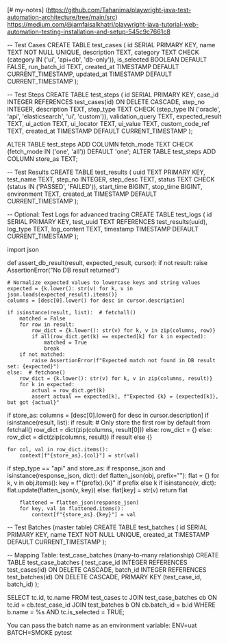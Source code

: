 [# my-notes]
(https://github.com/Tahanima/playwright-java-test-automation-architecture/tree/main/src)
https://medium.com/@iamfaisalkhatri/playwright-java-tutorial-web-automation-testing-installation-and-setup-545c9c7661c8


-- Test Cases
CREATE TABLE test_cases (
    id SERIAL PRIMARY KEY,
    name TEXT NOT NULL UNIQUE,
    description TEXT,
    category TEXT CHECK (category IN ('ui', 'api+db', 'db-only')),
    is_selected BOOLEAN DEFAULT FALSE,
    run_batch_id TEXT,
    created_at TIMESTAMP DEFAULT CURRENT_TIMESTAMP,
    updated_at TIMESTAMP DEFAULT CURRENT_TIMESTAMP
);

-- Test Steps
CREATE TABLE test_steps (
    id SERIAL PRIMARY KEY,
    case_id INTEGER REFERENCES test_cases(id) ON DELETE CASCADE,
    step_no INTEGER,
    description TEXT,
    step_type TEXT CHECK (step_type IN ('oracle', 'api', 'elasticsearch', 'ui', 'custom')),
    validation_query TEXT,
    expected_result TEXT,
    ui_action TEXT,
    ui_locator TEXT,
    ui_value TEXT,
    custom_code_ref TEXT,
    created_at TIMESTAMP DEFAULT CURRENT_TIMESTAMP
);

ALTER TABLE test_steps ADD COLUMN fetch_mode TEXT CHECK (fetch_mode IN ('one', 'all')) DEFAULT 'one';
ALTER TABLE test_steps ADD COLUMN store_as TEXT;


-- Test Results
CREATE TABLE test_results (
    uuid TEXT PRIMARY KEY,
    test_name TEXT,
    step_no INTEGER,
    step_desc TEXT,
    status TEXT CHECK (status IN ('PASSED', 'FAILED')),
    start_time BIGINT,
    stop_time BIGINT,
    environment TEXT,
    created_at TIMESTAMP DEFAULT CURRENT_TIMESTAMP
);

-- Optional: Test Logs for advanced tracing
CREATE TABLE test_logs (
    id SERIAL PRIMARY KEY,
    test_uuid TEXT REFERENCES test_results(uuid),
    log_type TEXT,
    log_content TEXT,
    timestamp TIMESTAMP DEFAULT CURRENT_TIMESTAMP
);



import json

def assert_db_result(result, expected_result, cursor):
    if not result:
        raise AssertionError("No DB result returned")

    # Normalize expected values to lowercase keys and string values
    expected = {k.lower(): str(v) for k, v in json.loads(expected_result).items()}
    columns = [desc[0].lower() for desc in cursor.description]

    if isinstance(result, list):  # fetchall()
        matched = False
        for row in result:
            row_dict = {k.lower(): str(v) for k, v in zip(columns, row)}
            if all(row_dict.get(k) == expected[k] for k in expected):
                matched = True
                break
        if not matched:
            raise AssertionError(f"Expected match not found in DB result set: {expected}")
    else:  # fetchone()
        row_dict = {k.lower(): str(v) for k, v in zip(columns, result)}
        for k in expected:
            actual = row_dict.get(k)
            assert actual == expected[k], f"Expected {k} = {expected[k]}, but got {actual}"



if store_as:
    columns = [desc[0].lower() for desc in cursor.description]
    if isinstance(result, list):
        if result:
            # Only store the first row by default from fetchall()
            row_dict = dict(zip(columns, result[0]))
        else:
            row_dict = {}
    else:
        row_dict = dict(zip(columns, result)) if result else {}

    for col, val in row_dict.items():
        context[f"{store_as}.{col}"] = str(val)


if step_type == "api" and store_as:
    if response_json and isinstance(response_json, dict):
        def flatten_json(obj, prefix=""):
            flat = {}
            for k, v in obj.items():
                key = f"{prefix}.{k}" if prefix else k
                if isinstance(v, dict):
                    flat.update(flatten_json(v, key))
                else:
                    flat[key] = str(v)
            return flat

        flattened = flatten_json(response_json)
        for key, val in flattened.items():
            context[f"{store_as}.{key}"] = val

-- Test Batches (master table)
CREATE TABLE test_batches (
    id SERIAL PRIMARY KEY,
    name TEXT NOT NULL UNIQUE,
    created_at TIMESTAMP DEFAULT CURRENT_TIMESTAMP
);

-- Mapping Table: test_case_batches (many-to-many relationship)
CREATE TABLE test_case_batches (
    test_case_id INTEGER REFERENCES test_cases(id) ON DELETE CASCADE,
    batch_id INTEGER REFERENCES test_batches(id) ON DELETE CASCADE,
    PRIMARY KEY (test_case_id, batch_id)
);

SELECT tc.id, tc.name
FROM test_cases tc
JOIN test_case_batches cb ON tc.id = cb.test_case_id
JOIN test_batches b ON cb.batch_id = b.id
WHERE b.name = %s AND tc.is_selected = TRUE;

You can pass the batch name as an environment variable:
ENV=uat BATCH=SMOKE pytest


